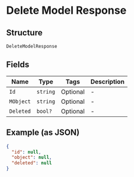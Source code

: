 
# Delete Model Response

## Structure

`DeleteModelResponse`

## Fields

| Name | Type | Tags | Description |
|  --- | --- | --- | --- |
| `Id` | `string` | Optional | - |
| `MObject` | `string` | Optional | - |
| `Deleted` | `bool?` | Optional | - |

## Example (as JSON)

```json
{
  "id": null,
  "object": null,
  "deleted": null
}
```

